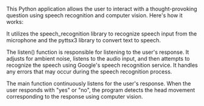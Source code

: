 This Python application allows the user to interact with a thought-provoking question using speech recognition and computer vision. Here's how it works:

It utilizes the speech_recognition library to recognize speech input from the microphone and the pyttsx3 library to convert text to speech.

The listen() function is responsible for listening to the user's response. It adjusts for ambient noise, listens to the audio input, and then attempts to recognize the speech using Google's speech recognition service. It handles any errors that may occur during the speech recognition process.

The main function continuously listens for the user's response. When the user responds with "yes" or "no", the program detects the head movement corresponding to the response using computer vision.
